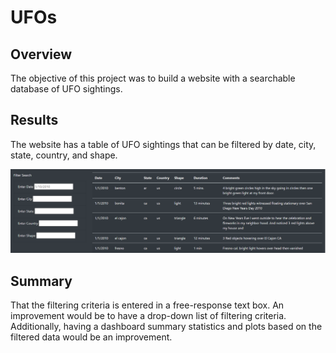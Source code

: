 # UFOs
## Overview
The objective of this project was to build a website with a searchable database of UFO sightings. 

## Results
The website has a table of UFO sightings that can be filtered by date, city, state, country, and shape.

![img](static/images/web.png)

## Summary
That the filtering criteria is entered in a free-response text box. An improvement would be to have a drop-down list of filtering criteria. Additionally, having a dashboard summary statistics and plots based on the filtered data would be an improvement.